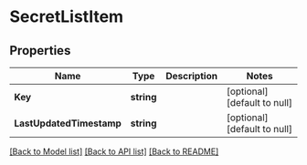 # SecretListItem

## Properties
Name | Type | Description | Notes
------------ | ------------- | ------------- | -------------
**Key** | **string** |  | [optional] [default to null]
**LastUpdatedTimestamp** | **string** |  | [optional] [default to null]

[[Back to Model list]](../README.md#documentation-for-models) [[Back to API list]](../README.md#documentation-for-api-endpoints) [[Back to README]](../README.md)


